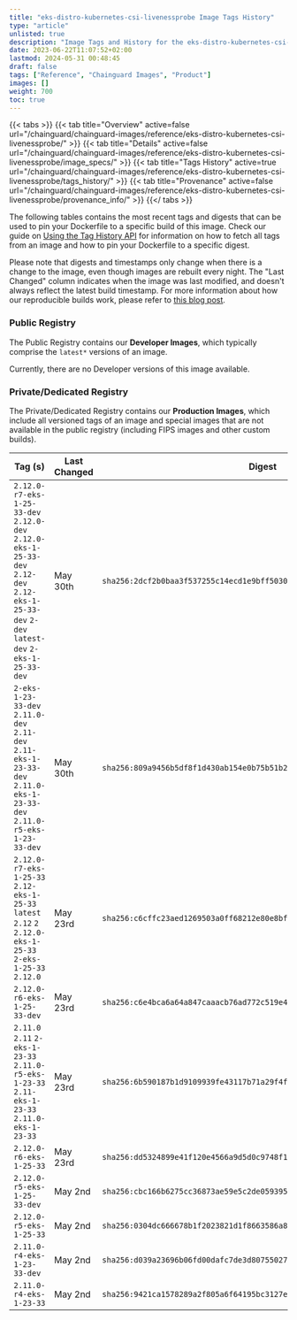 ```yaml
---
title: "eks-distro-kubernetes-csi-livenessprobe Image Tags History"
type: "article"
unlisted: true
description: "Image Tags and History for the eks-distro-kubernetes-csi-livenessprobe Chainguard Image"
date: 2023-06-22T11:07:52+02:00
lastmod: 2024-05-31 00:48:45
draft: false
tags: ["Reference", "Chainguard Images", "Product"]
images: []
weight: 700
toc: true
---
```


{{< tabs >}}
{{< tab title="Overview" active=false url="/chainguard/chainguard-images/reference/eks-distro-kubernetes-csi-livenessprobe/" >}}
{{< tab title="Details" active=false url="/chainguard/chainguard-images/reference/eks-distro-kubernetes-csi-livenessprobe/image_specs/" >}}
{{< tab title="Tags History" active=true url="/chainguard/chainguard-images/reference/eks-distro-kubernetes-csi-livenessprobe/tags_history/" >}}
{{< tab title="Provenance" active=false url="/chainguard/chainguard-images/reference/eks-distro-kubernetes-csi-livenessprobe/provenance_info/" >}}
{{</ tabs >}}

The following tables contains the most recent tags and digests that can be used to pin your Dockerfile to a specific build of this image. Check our guide on [Using the Tag History API](/chainguard/chainguard-images/using-the-tag-history-api/) for information on how to fetch all tags from an image and how to pin your Dockerfile to a specific digest.

Please note that digests and timestamps only change when there is a change to the image, even though images are rebuilt every night. The "Last Changed" column indicates when the image was last modified, and doesn't always reflect the latest build timestamp. For more information about how our reproducible builds work, please refer to [this blog post](https://www.chainguard.dev/unchained/reproducing-chainguards-reproducible-image-builds).

### Public Registry
The Public Registry contains our **Developer Images**, which typically comprise the `latest*` versions of an image.

Currently, there are no Developer versions of this image available.

### Private/Dedicated Registry
The Private/Dedicated Registry contains our **Production Images**, which include all versioned tags of an image and special images that are not available in the public registry (including FIPS images and other custom builds).

| Tag (s)                                                                                                                                       | Last Changed | Digest                                                                    |
|-----------------------------------------------------------------------------------------------------------------------------------------------|--------------|---------------------------------------------------------------------------|
|  `2.12.0-r7-eks-1-25-33-dev` `2.12.0-dev` `2.12.0-eks-1-25-33-dev` `2.12-dev` `2.12-eks-1-25-33-dev` `2-dev` `latest-dev` `2-eks-1-25-33-dev` | May 30th     | `sha256:2dcf2b0baa3f537255c14ecd1e9bff503031d322f3e7b44aacc6dd86299d4dde` |
|  `2-eks-1-23-33-dev` `2.11.0-dev` `2.11-dev` `2.11-eks-1-23-33-dev` `2.11.0-eks-1-23-33-dev` `2.11.0-r5-eks-1-23-33-dev`                      | May 30th     | `sha256:809a9456b5df8f1d430ab154e0b75b51b20864f4beabdcf956aca10b83e77bd3` |
|  `2.12.0-r7-eks-1-25-33` `2.12-eks-1-25-33` `latest` `2.12` `2` `2.12.0-eks-1-25-33` `2-eks-1-25-33` `2.12.0`                                 | May 23rd     | `sha256:c6cffc23aed1269503a0ff68212e80e8bf61a45c314781449c68c67208b9c0f8` |
|  `2.12.0-r6-eks-1-25-33-dev`                                                                                                                  | May 23rd     | `sha256:c6e4bca6a64a847caaacb76ad772c519e4e62dc0632a5e1e30f0c720a5c068cd` |
|  `2.11.0` `2.11` `2-eks-1-23-33` `2.11.0-r5-eks-1-23-33` `2.11-eks-1-23-33` `2.11.0-eks-1-23-33`                                              | May 23rd     | `sha256:6b590187b1d9109939fe43117b71a29f4f12ae2bb49891773670c840ffb183c1` |
|  `2.12.0-r6-eks-1-25-33`                                                                                                                      | May 23rd     | `sha256:dd5324899e41f120e4566a9d5d0c9748f16f603685208759dba2475c7fcdac33` |
|  `2.12.0-r5-eks-1-25-33-dev`                                                                                                                  | May 2nd      | `sha256:cbc166b6275cc36873ae59e5c2de0593955798354564e7585bb8f4d547842a96` |
|  `2.12.0-r5-eks-1-25-33`                                                                                                                      | May 2nd      | `sha256:0304dc666678b1f2023821d1f8663586a8dbb94b8318e597c5803ad0270092e0` |
|  `2.11.0-r4-eks-1-23-33-dev`                                                                                                                  | May 2nd      | `sha256:d039a23696b06fd00dafc7de3d8075502789503478e397b505653de086cdf5a6` |
|  `2.11.0-r4-eks-1-23-33`                                                                                                                      | May 2nd      | `sha256:9421ca1578289a2f805a6f64195bc3127eb973a6fdbe5bcfc8c42dacd4758028` |


